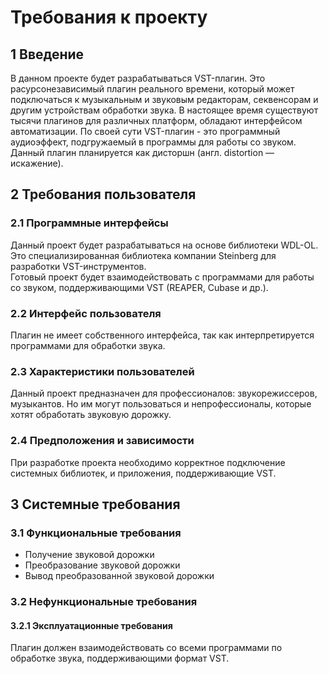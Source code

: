 # Требования к проекту
## 1 Введение
В данном проекте будет разрабатываться VST-плагин. Это расурсонезависимый плагин реального времени, который может подключаться к музыкальным и звуковым редакторам, секвенсорам и другим устройствам обработки звука. В настоящее время существуют тысячи плагинов для различных платформ, обладают интерфейсом автоматизации. По своей сути VST-плагин - это программный аудиоэффект, подгружаемый в программы для работы со звуком. Данный плагин планируется как дисторшн (англ. distortion — искажение).
## 2 Требования пользователя
### 2.1 Программные интерфейсы
Данный проект будет разрабатываться на основе
библиотеки WDL-OL. Это специализированная
библиотека компании Steinberg для разработки VST-инструментов.  
Готовый проект будет взаимодействовать с программами для работы со звуком, поддерживающими VST (REAPER, Cubase и др.).
### 2.2 Интерфейс пользователя
Плагин не имеет собственного интерфейса, так как интерпретируется программами для обработки звука.
### 2.3 Характеристики пользователей
Данный проект предназначен для профессионалов: звукорежиссеров, музыкантов. Но им могут пользоваться и непрофессионалы, которые хотят обработать звуковую дорожку.
### 2.4 Предположения и зависимости
При разработке проекта необходимо корректное подключение системных библиотек, и приложения, поддерживающие VST.
## 3 Системные требования
### 3.1 Функциональные требования
- Получение звуковой дорожки
- Преобразование звуковой дорожки
- Вывод преобразованной звуковой дорожки
### 3.2 Нефункциональные требования
#### 3.2.1 Эксплуатационные требования
Плагин должен взаимодействовать со всеми программами по обработке звука, поддерживающими формат VST.
